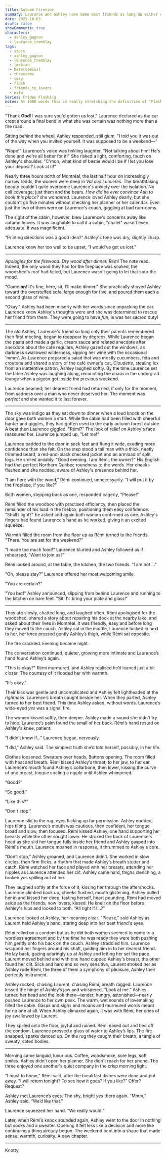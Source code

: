 ```yaml
---
title: Autumn Fireside
summary: Laurance and Ashley have been best friends as long as either can remember. So when Ashley and her boyfriend split just days before a romantic weekend getaway, Laurance is sure the best way she can help her friend is to help her have the best weekend of her life!
date: 2025-10-03
draft: false
showComments: true
characters:
  - ashley_gagnon
  - laurance_tremblay
tags:
  - story
  - ashley_gagnon
  - laurence_tremblay
  - lesbian
  - heterosexual
  - threesome
  - cozy
  - flash
  - friends_to_lovers
  - nsfw
Series: Friday Flashing
notes: At 1600 words this is really stretching the definition of "Flash Fiction" but I really didn't want to cut out the second half of the scene.  I promise others will be tighter!
---
```

"Thank **God**!  I was sure you'd gotten us lost," Laurence declared as the car crept around a final bend in what she was certain was nothing more than a fire road.

Sitting behind the wheel, Ashley responded, still glum, "I *told* you it was out of the way when you invited yourself. It was supposed to be a weekend—"

"Nope!" Laurence's voice was tinkling laughter, "Not talking about him! He's done and we're all better for it!"  She risked a light, comforting, touch on Ashley's shoulder. "C'mon, what kind of bestie would I be if I let you lose your deposit?  Look at it!"

Nearly three hours north of Montréal, the last half hour on increasingly narrow roads, the women were deep in *Val des Lumières*. The breathtaking beauty couldn't quite overcome Laurence's anxiety over the isolation. No cell coverage; just them and the bears.  *How did* he *ever convince Ash to book this place?* she wondered.  Laurence loved Ashley dearly, but she couldn't go five minutes without checking her planner or her calendar. Even just the two of them were on Laurence's couch, giggling at bad rom-coms.

The sight of the cabin, however, blew Laurence's concerns away like autumn leaves. It was laughable to call it a cabin, "chalet" wasn't even adequate. It was magnificent.

"Printing directions was a good idea?" Ashley's tone was dry, slightly sharp.

Laurence knew her too well to be upset, "I would've got us lost."

***

*Apologies for the firewood. Dry wood after dinner. Rémi*  The note read. Indeed, the only wood they had for the fireplace was soaked, the woodshed's roof had failed, but Laurence wasn't going to let that sour the mood.

"Come **on**! It's fine, here, sit, I'll make dinner." She practically shoved Ashley toward the overstuffed sofa, large enough for five, and poured them each a second glass of wine.

"Okay." Ashley had been miserly with her words since unpacking the car.  Laurence knew Ashley's thoughts were and she was determined to rescue her friend from them. They were going to have *fun*, is was her sacred duty!

***

The old Ashley, Laurence's friend so long only their parents remembered their first meeting, began to reappear by degrees. While Laurence began the pasta and made a garlic, cream sauce and related anecdote after anecdote about the café regulars, Ashley gazed out the windows, as darkness swallowed wilderness, sipping her wine with the occasional 'mmm'. As Laurence prepared a salad that was mostly cucumbers, feta and croutons and shared a story of the café owner's cat, *Claudette*, stealing lox from an inattentive patron, Ashley laughed softly.  By the time Laurence set the table Ashley was laughing along, recounting the chaos in the undergrad lounge when a pigeon got inside the previous weekend.

Laurence beamed; her dearest friend had returned, if only for the moment, from sadness over a man who never deserved her.  The moment was *perfect* and she wanted it to last forever.

***

The sky was indigo as they sat down to dinner when a loud knock on the door gave both women a start.  While the cabin had been filled with cheerful banter and giggles, they had gotten used to the early autumn forest outside.  A beat then Laurence giggled, "Rémi?"  The look of relief on Ashley's face reassured her. Laurence jumped up, "Let me!"

Laurence padded to the door in sock feet and flung it wide, exuding more confidence than she felt.  On the step stood a tall man with a thick, neatly trimmed beard, a red-and-black checked jacket and an armload of split logs.  He smiled amiably.  "Good evening.  I am Rémi, the owner?" His English had that perfect Northern Québec roundness to the words. Her cheeks flushed and she nodded, aware of Ashley's presence behind her.

"I am here with the wood," Rémi continued, unnecessarily.  "I will put it by the fireplace, if you like?"

Both women, stepping back as one, responded eagerly, "Please!"

Rémi filled the woodbox with practised efficiency, then placed the remainder of his load in the firebox, positioning them easy confidence.  "Shall I light?" he asked and again both women confirmed as one.  Ashley's fingers had found Laurence's hand as he worked, giving it an excited squeeze.

Warmth filled the room from the floor up as Rémi turned to the friends, "There.  You are set for the weekend?"

"I made too much food!" Laurence blurted and Ashley followed as if rehearsed, "Want to join us?"

Rémi looked around, at the table, the kitchen, the two friends.  "I am not …"

"Oh, please stay?" Laurence offered her most welcoming smile.

"You are certain?"

"You bet!" Ashley announced, slipping from behind Laurence and running to the kitchen on bare feet.  "Sit! I'll bring your plate and glass!"

***

They ate slowly, chatted long, and laughed often.  Rémi apologised for the woodshed, shared a story about repairing his dock at the nearby lake, and asked about their lives in Montréal. It was friendly, easy and before long they moved to the couch. Ashley sat in the middle, Laurence tucked in next to her, her knee pressed gently Ashley’s thigh, while Rémi sat opposite.

The fire crackled. Evening became night.

The conversation continued, quieter, growing more intimate and Laurence’s hand found Ashley’s again.

"This is okay?" Rémi murmured, and Ashley realised he’d leaned just a bit closer.  The courtesy of it flooded her with warmth.

“It’s okay.”

Their kiss was gentle and uncomplicated and Ashley felt lightheaded at the *rightness*. Laurence’s breath caught beside her. When they parted, Ashley turned to her best friend. This time Ashley asked, without words. Laurence’s wide-eyed *yes* was a signal fire.

The women kissed softly, then deeper. Ashley made a sound she didn’t try to hide. Laurence’s palm found the small of her back. Rémi’s hand rested on Ashley's knee, patient.

“I didn’t know if…” Laurence began, nervously.

“I did,” Ashley said. The simplest truth she’d told herself, possibly, in her life.

Clothes loosened. Sweaters over heads. Buttons opening. The room filled with heat and breath. Rémi kissed Ashley’s throat, to her jaw, to her ear. Laurence’s mouth found Ashley’s collarbone, then lower, kissing the curve of one breast, tongue circling a nipple until Ashley whimpered.

“Good?”

“So good.”

“Like this?”

"Don't stop."

Laurence slid to the rug, eyes flicking up for permission. Ashley nodded, hips tilting. Laurence’s mouth was cautious, then confident, her tongue broad and slow, then focused. Rémi kissed Ashley, one hand supporting her breasts while the other sought lower. He stroked the back of Laurence's head as she slid her tongue fully inside her friend and Ashley gasped into Rémi's mouth. Laurence moaned in response, it thrummed to Ashley's core.

“Don’t stop,” Ashley groaned, and Laurence didn’t. She worked in slow circles, then firm flicks, a rhythm that made Ashley’s breath stutter and catch. Rémi watched her face and played with her breasts, attending her nipples as Laurence attended her clit. Ashley came hard, thighs clenching, a broken *yes* spilling out of her.

They laughed softly at the force of it, kissing her through the aftershocks. Laurence climbed back up, cheeks flushed, mouth glistening. Ashley pulled her in and kissed her deep, tasting herself, heart pounding.  Rémi had moved aside as the friends, now lovers, kissed.  He knelt on the floor before Ashley's hips and looked to both. “All right if I…?”

Laurence looked at Ashley, her meaning clear.  "Please," said Ashley as Laurent held Ashley's hand, staring deep into her best friend's eyes.

Rémi rolled on a condom but as he did both women seemed to come to a wordless agreement and by the time he was ready they were both pushing him gently onto his back on the couch.  Ashley straddled him. Laurence wrapped her fingers around his shaft, guiding him in to her dearest friend.  He lay back, gazing adoringly up at Ashley and letting her set the pace. Laurent moved behind and with one hand cupped Ashley's breast, the other found her clit.  Slick and hard and so very sensitive, Laurent stroked her as Ashley rode Rémi, the three of them a symphony of pleasure, Ashley their perfectly instrument.

Ashley rocked, chasing Laurent, chasing Rémi, breath ragged.  Laurence kissed the hinge of Ashley’s jaw and whispered, “Look at me.” Ashley turned her head and the look there—tender, hungry, astonished—nearly pushed Laurence to her own peak. The warm, wet sounds of lovemaking filled the cabin. Gasps and sighs and moans and murmured words meant for no one at all. When Ashley climaxed again, it was with Rémi; her cries of joy swallowed by Laurent.

They spilled onto the floor, joyful and ruined. Rémi eased out and tied off the condom. Laurence pressed a glass of water to Ashley’s lips. The fire snapped, sparks danced up. On the rug they caught their breath, a tangle of sweaty, sated bodies.

***

Morning came languid, luxurious. Coffee, woodsmoke, sore legs, soft smiles. Ashley didn’t open her planner.  She didn't reach for her phone. The three enjoyed one another's quiet company in the crisp morning light.

"I must to home," Rémi said, after the breakfast dishes were done and put away.  "I will return tonight? To see how it goes?  If you like?" Offer? Request?

Ashley met Laurence’s eyes. The shy, bright *yes* there again. “Mmm,” Ashley said. “We’d like that.”

Laurence squeezed her hand. “We really would.”

Later, when Rémi’s knock sounded again, Ashley went to the door in nothing but socks and a sweater. Opening it felt less like a decision and more like continuing a thing already begun. The weekend bent into a shape that made sense: warmth, curiosity. A new chapter.

***
<signature>Knotty</signature>
